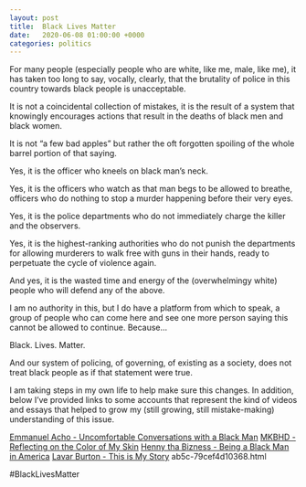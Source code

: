 ```yaml
---
layout: post
title:  Black Lives Matter
date:   2020-06-08 01:00:00 +0000
categories: politics
---
```


For many people (especially people who are white, like me, male, like me), it has taken too long to say, vocally, clearly, that the brutality of police in this country towards black people is unacceptable. 

It is not a coincidental collection of mistakes, it is the result of a system that knowingly encourages actions that result in the deaths of black men and black women. 

It is not “a few bad apples” but rather the oft forgotten spoiling of the whole barrel portion of that saying.

Yes, it is the officer who kneels on black man’s neck. 

Yes, it is the officers who watch as that man begs to be allowed to breathe, officers who do nothing to stop a murder happening before their very eyes. 

Yes, it is the police departments who do not immediately charge the killer and the observers.

Yes, it is the highest-ranking authorities who do not punish the departments for allowing murderers to walk free with guns in their hands, ready to perpetuate the cycle of violence again. 

And yes, it is the wasted time and energy of the (overwhelmingy white) people who will defend any of the above.

I am no authority in this, but I do have a platform from which to speak, a group of people who can come here and see one more person saying this cannot be allowed to continue. Because...

Black. Lives. Matter.

And our system of policing, of governing, of existing as a society, does not treat black people as if that statement were true.

I am taking steps in my own life to help make sure this changes. In addition, below I’ve provided links to some accounts that represent the kind of videos and essays that helped to grow my (still growing, still mistake-making) understanding of this issue.

[Emmanuel Acho - Uncomfortable Conversations with a Black Man](https://youtu.be/h8jUA7JBkF4)
[MKBHD - Reflecting on the Color of My Skin](https://youtu.be/o-_WXXVye3Y)
[Henny tha Bizness - Being a Black Man in America](https://youtu.be/N_V4rYCOq7g)
[Lavar Burton - This is My Story](https://youtu.be/MsGlBNDf64c)
ab5c-79cef4d10368.html

\#BlackLivesMatter
